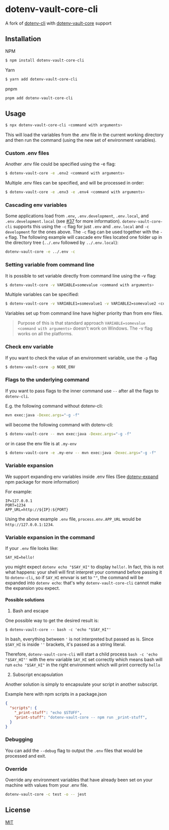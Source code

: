 # dotenv-vault-core-cli

A fork of [dotenv-cli](https://github.com/entropitor/dotenv-cli) with [dotenv-vault-core](https://github.com/dotenv-org/dotenv-vault-core) support

## Installation

NPM
```bash
$ npm install dotenv-vault-core-cli
```

Yarn
```bash
$ yarn add dotenv-vault-core-cli
```

pnpm
```bash
pnpm add dotenv-vault-core-cli
```


## Usage

```bash
$ npx dotenv-vault-core-cli <command with arguments>
```

This will load the variables from the .env file in the current working directory and then run the command (using the new set of environment variables).

### Custom .env files
Another .env file could be specified using the -e flag:
```bash
$ dotenv-vault-core -e .env2 <command with arguments>
```

Multiple .env files can be specified, and will be processed in order:
```bash
$ dotenv-vault-core -e .env3 -e .env4 <command with arguments>
```

### Cascading env variables
Some applications load from `.env`, `.env.development`, `.env.local`, and `.env.development.local`
(see [#37](https://github.com/entropitor/dotenv-cli/issues/37) for more information).
`dotenv-vault-core-cli` supports this using the `-c` flag for just `.env` and `.env.local` and `-c development` for the ones above.
The `-c` flag can be used together with the `-e` flag. The following example will cascade env files located one folder up in the directory tree (`../.env` followed by `../.env.local`):
```bash
dotenv-vault-core -e ../.env -c 
```

### Setting variable from command line
It is possible to set variable directly from command line using the -v flag:
```bash
$ dotenv-vault-core -v VARIABLE=somevalue <command with arguments>
```

Multiple variables can be specified:
```bash
$ dotenv-vault-core -v VARIABLE1=somevalue1 -v VARIABLE2=somevalue2 <command with arguments>
```

Variables set up from command line have higher priority than from env files.

> Purpose of this is that standard approach `VARIABLE=somevalue <command with arguments>` doesn't work on Windows. The -v flag works on all the platforms.

### Check env variable
If you want to check the value of an environment variable, use the `-p` flag
```bash
$ dotenv-vault-core -p NODE_ENV
```

### Flags to the underlying command
If you want to pass flags to the inner command use `--` after all the flags to `dotenv-cli`. 

E.g. the following command without dotenv-cli:
```bash
mvn exec:java -Dexec.args="-g -f"
```

will become the following command with dotenv-cli:
```bash
$ dotenv-vault-core -- mvn exec:java -Dexec.args="-g -f"
``` 
or in case the env file is at `.my-env`
```bash
$ dotenv-vault-core -e .my-env -- mvn exec:java -Dexec.args="-g -f"
``` 

### Variable expansion
We support expanding env variables inside .env files (See [dotenv-expand](https://github.com/motdotla/dotenv-expand) npm package for more information)

For example:
```
IP=127.0.0.1
PORT=1234
APP_URL=http://${IP}:${PORT}
```
Using the above example `.env` file, `process.env.APP_URL` would be `http://127.0.0.1:1234`.

### Variable expansion in the command

If your `.env` file looks like:

```
SAY_HI=hello!
```

you might expect `dotenv echo "$SAY_HI"` to display `hello!`. In fact, this is not what happens: your shell will first interpret your command before passing it to `dotenv-cli`, so if `SAY_HI` envvar is set to `""`, the command will be expanded into `dotenv echo`: that's why `dotenv-vault-core-cli` cannot make the expansion you expect.

#### Possible solutions

1. Bash and escape

One possible way to get the desired result is:

```
$ dotenv-vault-core -- bash -c 'echo "$SAY_HI"'
```

In bash, everything between `'` is not interpreted but passed as is. Since `$SAY_HI` is inside `''` brackets, it's passed as a string literal.

Therefore, `dotenv-vault-core-cli` will start a child process `bash -c 'echo "$SAY_HI"'` with the env variable `SAY_HI` set correctly which means bash will run `echo "$SAY_HI"` in the right environment which will print correctly `hello`

2. Subscript encapsulation

Another solution is simply to encapsulate your script in another subscript.

Example here with npm scripts in a package.json

```json
{
  "scripts": {
    "_print-stuff": "echo $STUFF",
    "print-stuff": "dotenv-vault-core -- npm run _print-stuff",
  }
}
```

### Debugging

You can add the `--debug` flag to output the `.env` files that would be processed and exit.

### Override

Override any environment variables that have already been set on your machine with values from your .env file.

```bash
dotenv-vault-core -c test -o -- jest
```

## License

[MIT](https://en.wikipedia.org/wiki/MIT_License)